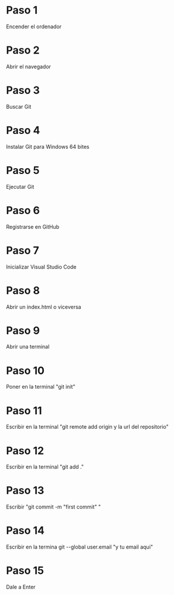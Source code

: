 # Paso 1 
Encender el ordenador 
# Paso 2
Abrir el navegador
# Paso 3 
Buscar Git
# Paso 4
Instalar Git para Windows 64 bites
# Paso 5
Ejecutar Git
# Paso 6 
Registrarse en GitHub
# Paso 7 
Inicializar Visual Studio Code
# Paso 8 
Abrir un index.html o viceversa
# Paso 9
Abrir una terminal
# Paso 10
Poner en la terminal "git init"
# Paso 11
Escribir en la terminal "git remote add origin y la url del repositorio"
# Paso 12
Escribir en la terminal "git add ."
# Paso 13
Escribir "git commit -m "first commit" "
# Paso 14 
Escribir en la termina git --global user.email "y tu email aqui"
# Paso 15
Dale a Enter
